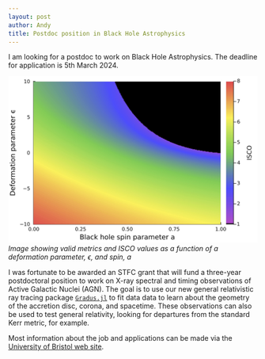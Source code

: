 ```yaml
---
layout: post
author: Andy
title: Postdoc position in Black Hole Astrophysics
---
```


I am looking for a postdoc to work on Black Hole Astrophysics. The deadline for application is 5th March 2024.

![Valid metrics and ISCO values as a function of deformation parameter and spin](/assets/images/valid_metrics.jpg)
*Image showing valid metrics and ISCO values as a function of a deformation parameter, $\epsilon$, and spin, $a$*

I was fortunate to be awarded an STFC grant that will fund a three-year postdoctoral position to work on X-ray spectral and timing observations of Active Galactic Nuclei (AGN). The goal is to use our new general relativistic ray tracing package [`Gradus.jl`](https://github.com/astro-group-bristol/Gradus.jl) to fit data data to learn about the geometry of the accretion disc, corona, and spacetime. These observations can also be used to test general relativity, looking for departures from the standard Kerr metric, for example.

Most information about the job and applications can be made via the [University of Bristol web site](https://www.bristol.ac.uk/jobs/find/details/?jobId=335198&jobTitle=Research%20Associate%20in%20Black%20Hole%20Astrophysics).
